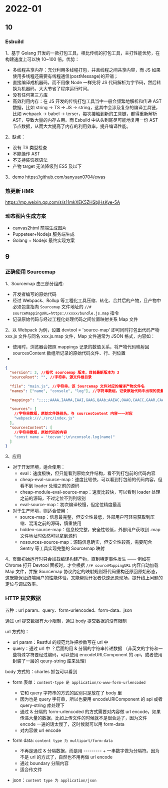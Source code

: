 # 2022-01

## 10

### Esbuild

1、基于 Golang 开发的一款打包工具，相比传统的打包工具，主打性能优势，在构建速度上可以快 10~100 倍。优势：

- 多线程共享内存：充分利用多线程打包，并且线程之间共享内容，而 JS 如果使用多线程还需要有线程通信(postMessage)的开销；
- 直接编译成机器码，而不用像 Node 一样先将 JS 代码解析为字节码，然后转换为机器码，大大节省了程序运行时间。
- 没有任何第三方库
- 高效利用内存：在 JS 开发的传统打包工具当中一般会频繁地解析和传递 AST 数据，比如 string -> TS -> JS -> string，这其中会涉及复杂的编译工具链，比如 webpack -> babel -> terser，每次接触到新的工具链，都得重新解析 AST，导致大量的内存占用。而 Esbuild 中从头到尾尽可能地复用一份 AST 节点数据，从而大大提高了内存的利用效率，提升编译性能。

2、缺点：

- 没有 TS 类型检查
- 不能操作 AST
- 不支持装饰器语法
- 产物 target 无法降级到 ES5 及以下

3、demo
https://github.com/sanyuan0704/ewas

### 热更新 HMR

https://mp.weixin.qq.com/s/s11mkXEK5ZHSbjHsKye-5A

### 动态图片生成方案

- canvas2html 前端生成图片
- Puppeteer+Nodejs 服务端生成
- Golang + Nodejs 最终实现方案

## 9

### 正确使用 Sourcemap

1、Sourcemap 由三部分组成:

- 开发者编写的原始代码
- 经过 Webpack、Rollup 等工程化工具压缩、转化、合并后的产物，且产物中必须包含指向 `Sourcemap` 文件地址的 `//# sourceMappingURL=https://xxxx/bundle.js.map` 指令
- 记录原始代码与经过工程化处理代码之间位置映射关系 Map 文件

2、以 Webpack 为例，设置 devtool = 'source-map' 即可同时打包出代码产物 xxx.js 文件与同名 xxx.js.map 文件，Map 文件通常为 JSON 格式，内容如：

- 使用时，浏览器会按照 mappings 记录的数值关系，将产物代码映射回 sourcesContent 数组所记录的原始代码文件、行、列位置
-

```json
{
  "version": 3, //指代 sourcemap 版本，目前最新版本为 3
  "sourceRoot": "", //字符串，源文件根目录

  "file": "main.js", //字符串，该 Sourcemap 文件对应的编译产物文件名
  "names": ["name", "console", "log"], //字符串数组，记录原始代码中出现的变量名

  "mappings": ";;;;;AAAA,IAAMA,IAAI,GAAG,QAAb;AAEAC,OAAO,CAACC,GAAR,CAAYF,IAAZ,E", //字符串数组，记录打包产物与原始代码的位置映射关系

  "sources": [
    //字符串数组，原始文件路径名，与 sourcesContent 内容一一对应
    "webpack:///./src/index.js"
  ],
  "sourcesContent": [
    //字符串数组，原始代码的内容
    "const name = 'tecvan';\n\nconsole.log(name)"
  ]
}
```

3、应用

- 对于开发环境，适合使用：
  - eval：速度极快，但只能看到原始文件结构，看不到打包前的代码内容
  - cheap-eval-source-map：速度比较快，可以看到打包前的代码内容，但看不到 loader 处理之前的源码
  - cheap-module-eval-source-map：速度比较快，可以看到 loader 处理之前的源码，不过定位不到列级别
  - eval-source-map：初次编译较慢，但定位精度最高
- 对于生产环境，则适合使用：
  - source-map：信息最完整，但安全性最低，外部用户可轻易获取到压缩、混淆之前的源码，慎重使用
  - hidden-source-map：信息较完整，安全性较低，外部用户获取到 .map 文件地址时依然可以拿到源码
  - nosources-source-map：源码信息确实，但安全性较高，需要配合 Sentry 等工具实现完整的 Sourcemap 映射

4、页面初始运行时只会加载编译构建产物，直到特定事件发生 —— 例如在 Chrome 打开 Devtool 面板时，才会根据 `//# sourceMappingURL` 内容自动加载 Map 文件，并按 Sourcemap 协议约定的映射规则将代码重构还原回原始形态，这既能保证终端用户的性能体验，又能帮助开发者快速还原现场，提升线上问题的定位与调试效率。

### HTTP 提交数据

五种：url param、query、form-urlencoded、form-data、json

通过 url 提交数据有大小限制，通过 body 提交数据的没有限制

url 方式的：

- url param：Restful 的规范允许把参数写在 url 中
- query：通过 url 中 ？后面的用 & 分隔的字符串传递数据 （非英文的字符和一些特殊字符要经过编码，可以使用 encodeURLComponent 的 api，或者使用封装了一层的 qeury-string 库来处理）

body 方式的：charles 抓包可以看到

- form 表单：`content-type 是 application/x-www-form-urlencoded`
  - 它和 query 字符串的方式的区别只是放在了 body 里
  - 因为也是 query 字符串，所以也要用 encodeURIComponent 的 api 或者 query-string 库处理下
  - 通过 & 分隔的 form-urlencoded 的方式需要对内容做 url encode，如果传递大量的数据，比如上传文件的时候就不是很合适了，因为文件 encode 一遍的话太慢了，这时候就可以用 form-data
  - 对内容做 url encode
- form data: `content type 为 multipart/form-data`

  - 不再是通过 & 分隔数据，而是用 --------- + 一串数字做为分隔符。因为不是 url 的方式了，自然也不用再做 url encode
  - 通过 boundary 分隔内容
  - 适合传文件

- json：`content type 为 application/json`
